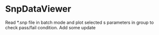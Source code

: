 # SnpDataViewer
Read *.snp file in batch mode and plot selected s parameters in group to check pass/fail condition.
Add some update 